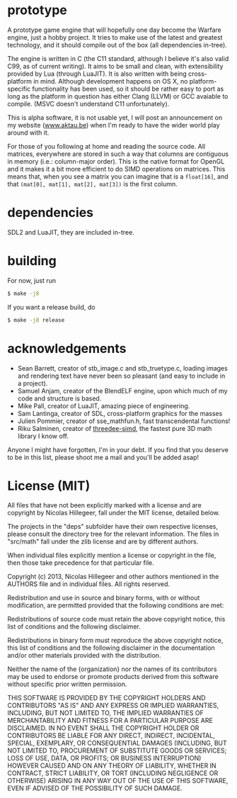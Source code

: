 prototype
=========

A prototype game engine that will hopefully one day become the Warfare engine, just a hobby project. It tries
to make use of the latest and greatest technology, and it should compile out of the box (all dependencies in-tree).

The engine is written in C (the C11 standard, although I believe it's also valid C99, as of current writing). It aims to
be small and clean, with extensibility provided by Lua (through LuaJIT). It is also written with being cross-platform in mind.
Although development happens on OS X, no platform-specific functionality has been used, so it should be rather easy
to port as long as the platform in question has either Clang (LLVM) or GCC avaiable to compile. (MSVC doesn't understand
C11 unfortunately).

This is alpha software, it is not usable yet, I will post an announcement on my website (www.aktau.be) when I'm ready
to have the wider world play around with it.

For those of you following at home and reading the source code. All matrices, everywhere are stored in such a way
that columns are contiguous in memory (i.e.: column-major order). This is the native format for OpenGL and it makes
it a bit more efficient to do SIMD operations on matrices. This means that, when you see a matrix you can imagine
that is a `float[16]`, and that `(mat[0], mat[1], mat[2], mat[3])` is the first column.

dependencies
============

SDL2 and LuaJIT, they are included in-tree.

building
========

For now, just run
```bash
$ make -j8
```

If you want a release build, do

```bash
$ make -j8 release
```

acknowledgements
================

- Sean Barrett, creator of stb_image.c and stb_truetype.c, loading images
 and rendering text have never been so pleasant (and easy to include
 in a project).
- Samuel Anjam, creator of the BlendELF engine, upon which much of my code
 and structure is based.
- Mike Pall, creator of LuaJIT, amazing piece of engineering.
- Sam Lantinga, creator of SDL, cross-platform graphics for the masses
- Julien Pommier, creator of sse_mathfun.h, fast transcendental functions!
- Riku Salminen, creator of [threedee-simd](https://github.com/rikusalminen/threedee-simd), the fastest pure 3D math
 library I know off.

Anyone I might have forgotten, I'm in your debt. If you find that you deserve
to be in this list, please shoot me a mail and you'll be added asap!

License (MIT)
=============

All files that have not been explicitly marked with a license and are copyright
by Nicolas Hillegeer, fall under the MIT license, detailed below.

The projects in the "deps" subfolder have their own respective licenses, please
consult the directory tree for the relevant information. The files in "src/math"
fall under the zlib license and are by different authors.

When individual files explicitly mention a license or copyright in the file, then
those take precedence for that particular file.

Copyright (c) 2013, Nicolas Hillegeer and other authors mentioned in the AUTHORS
file and in individual files. All rights reserved.

Redistribution and use in source and binary forms, with or without modification,
are permitted provided that the following conditions are met:

  Redistributions of source code must retain the above copyright notice, this
  list of conditions and the following disclaimer.

  Redistributions in binary form must reproduce the above copyright notice, this
  list of conditions and the following disclaimer in the documentation and/or
  other materials provided with the distribution.

  Neither the name of the {organization} nor the names of its
  contributors may be used to endorse or promote products derived from
  this software without specific prior written permission.

THIS SOFTWARE IS PROVIDED BY THE COPYRIGHT HOLDERS AND CONTRIBUTORS "AS IS" AND
ANY EXPRESS OR IMPLIED WARRANTIES, INCLUDING, BUT NOT LIMITED TO, THE IMPLIED
WARRANTIES OF MERCHANTABILITY AND FITNESS FOR A PARTICULAR PURPOSE ARE
DISCLAIMED. IN NO EVENT SHALL THE COPYRIGHT HOLDER OR CONTRIBUTORS BE LIABLE FOR
ANY DIRECT, INDIRECT, INCIDENTAL, SPECIAL, EXEMPLARY, OR CONSEQUENTIAL DAMAGES
(INCLUDING, BUT NOT LIMITED TO, PROCUREMENT OF SUBSTITUTE GOODS OR SERVICES;
LOSS OF USE, DATA, OR PROFITS; OR BUSINESS INTERRUPTION) HOWEVER CAUSED AND ON
ANY THEORY OF LIABILITY, WHETHER IN CONTRACT, STRICT LIABILITY, OR TORT
(INCLUDING NEGLIGENCE OR OTHERWISE) ARISING IN ANY WAY OUT OF THE USE OF THIS
SOFTWARE, EVEN IF ADVISED OF THE POSSIBILITY OF SUCH DAMAGE.